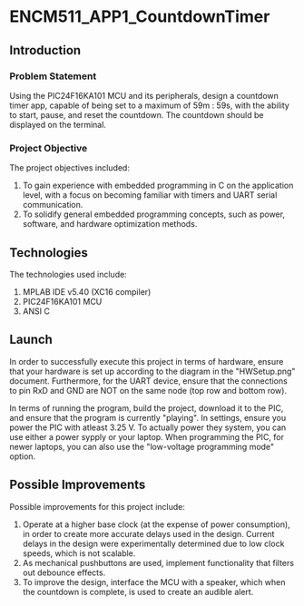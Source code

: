 # ENCM511_APP1_CountdownTimer

## Introduction

### Problem Statement

Using the PIC24F16KA101 MCU and its peripherals, design a countdown timer app, capable of being set to a maximum of 59m : 59s, with the ability to start, pause, and reset the countdown. The countdown should be displayed on the terminal.

### Project Objective

The project objectives included:

1.	To gain experience with embedded programming in C on the application level, with a focus on becoming familiar with timers and UART serial communication. 
2.	To solidify general embedded programming concepts, such as power, software, and hardware optimization methods.

## Technologies

The technologies used include:

1. MPLAB IDE v5.40 (XC16 compiler)
2. PIC24F16KA101 MCU
3. ANSI C

## Launch

In order to successfully execute this project in terms of hardware, ensure that your hardware is set up according to the diagram in the "HWSetup.png" document. Furthermore, for the UART device, ensure that the connections to pin RxD and GND are NOT on the same node (top row and bottom row).

In terms of running the program, build the project, download it to the PIC, and ensure that the program is currently "playing". In settings, ensure you power the PIC with atleast 3.25 V. To actually power they system, you can use either a power sypply or your laptop. When programming the PIC, for newer laptops, you can also use the "low-voltage programming mode" option.

## Possible Improvements

Possible improvements for this project include:

1.	Operate at a higher base clock (at the expense of power consumption), in order to create more accurate delays used in the design. Current delays in the design were experimentally determined due to low clock speeds, which is not scalable. 
2.	As mechanical pushbuttons are used, implement functionality that filters out debounce effects.
3.	To improve the design, interface the MCU with a speaker, which when the countdown is complete, is used to create an audible alert.
